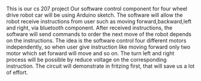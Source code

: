 This is our cs 207 project
Our software control component for four wheel drive robot car will be using Arduino
sketch. The software will allow the robot receive instructions from user such as moving
forward,backward,left and right, via bluetooth component. After received instructions, the
software will send commands to order the next move of the robot depends on the instructions.
The idea is the software control four different motors independently, so when user give
instruction like moving forward only two motor which set forward will move and so on. The
turn left and right process will be possible by reduce voltage on the corresponding instruction.
The circuit will demonstrate in fritzing first, that will save us a lot of effort.
